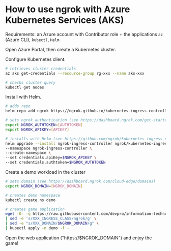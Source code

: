 # How to use ngrok with Azure Kubernetes Services (AKS)

Requirements: an Azure account with Contributor role + the applications `az` (Azure CLI), `kubectl`, `Helm`

Open Azure Portal, then create a Kubernetes cluster.

Configure Kubernetes client.

```bash
# retrieves cluster credentials
az aks get-credentials --resource-group rg-xxx --name aks-xxx

# checks cluster query
kubectl get nodes
```

Install with Helm.

```bash
# adds repo
helm repo add ngrok https://ngrok.github.io/kubernetes-ingress-controller

# sets ngrok authentication (see https://dashboard.ngrok.com/get-started/your-authtoken, https://dashboard.ngrok.com/api)
export NGROK_AUTHTOKEN=[AUTHTOKEN]
export NGROK_APIKEY=[APIKEY]

# installs with Helm (see https://github.com/ngrok/kubernetes-ingress-controller/tree/main/helm/ingress-controller)
helm upgrade --install ngrok-ingress-controller ngrok/kubernetes-ingress-controller \
--namespace ngrok-ingress-controller \
--create-namespace \
--set credentials.apiKey=$NGROK_APIKEY \
--set credentials.authtoken=$NGROK_AUTHTOKEN
```

Create a demo workload in the cluster

```bash
# sets domain (see https://dashboard.ngrok.com/cloud-edge/domains)
export NGROK_DOMAIN=[NGROK_DOMAIN]

# creates demo namespace
kubectl create ns demo

# creates game application
wget -O- -q https://raw.githubusercontent.com/devpro/information-technology-guide/main/samples/kubernetes/manifests/game-2048.yml \
| sed -e 's/XXX_INGRESS_CLASS/ngrok/g' \
| sed -e "s/XXX_DOMAIN/$NGROK_DOMAIN/g" \
| kubectl apply -n demo -f -
```

Open the web application ("https://$NGROK_DOMAIN") and enjoy the game!
